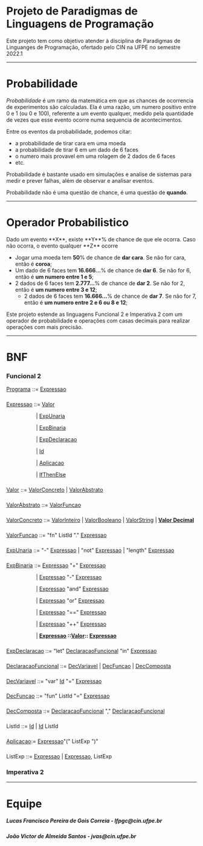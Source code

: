 <h1>Projeto de Paradigmas de Linguagens de Programação</h1>

 Este projeto tem como objetivo atender à disciplina de Paradigmas de Linguanges de Programação, ofertado pelo CIN na UFPE no semestre 2022.1

***
<h1>Probabilidade</h1>

*Probabilidade* é um ramo da matemática em que as chances de ocorrencia de experimentos são calculadas. Ela é uma razão, um numero positivo entre 0 e 1 (ou 0 e 100), referente a um evento qualquer, medido pela quantidade de vezes que esse evento ocorre numa sequencia de acontecimentos.

Entre os eventos da probabilidade, podemos citar:
 - a probabilidade de tirar cara em uma moeda
 - a probabilidade de tirar 6 em um dado de 6 faces
 - o numero mais provavel em uma rolagem de 2 dados de 6 faces
 - etc.

Probabilidade é bastante usado em simulações e analise de sistemas para medir e prever falhas, além de observar e analisar eventos.

Probabilidade não é uma questão de chance, é uma questão de **quando**.

***

<h1>Operador Probabilistico</h1>
Dado um evento **X**, existe **Y**% de chance de que ele ocorra. Caso não ocorra, o evento qualquer **Z** ocorre
 
- Jogar uma moeda tem **50**% de chance de **dar cara**. Se não for cara, então é **coroa**;
- Um dado de 6 faces tem **16.666...**% de chance de **dar 6**. Se não for 6, então é **um numero entre 1 e 5**;
- 2 dados de 6 faces tem **2.777...**% de chance de **dar 2**. Se não for 2, então é **um numero entre 3 e 12**;
  - 2 dados de 6 faces tem **16.666...**% de chance de **dar 7**. Se não for 7, então é **um numero entre 2 e 6 ou 8 e 12**;

Este projeto estende as linguagens Funcional 2 e Imperativa 2 com um operador de probabilidade e operações com casas decimais para realizar operações com mais precisão.
***
<h1>BNF</h1>

<h3>Funcional 2</h3>

[Programa](src/lf2/plp/functional2/Programa.java) ::= [Expressao](src/lf2/plp/expressions2/expression/Expressao.java)
###

[Expressao](src/lf2/plp/expressions2/expression/Expressao.java) ::= 
[Valor](src/lf2/plp/expressions2/expression/Valor.java)

&emsp; &emsp; &emsp; &emsp;  &ensp;| [ExpUnaria](src/lf2/plp/expressions2/expression/ExpUnaria.java)

&emsp; &emsp; &emsp; &emsp;  &ensp;| [ExpBinaria](src/lf2/plp/expressions2/expression/ExpBinaria.java)

&emsp; &emsp; &emsp; &emsp;  &ensp;| [ExpDeclaracao](src/lf2/plp/expressions2/expression/ExpDeclaracao.java)

&emsp; &emsp; &emsp; &emsp;  &ensp;| [Id](src/lf2/plp/expressions2/expression/Id.java)

&emsp; &emsp; &emsp; &emsp;  &ensp;| [Aplicacao](src/lf2/plp/functional2/expression/Aplicacao.java)

&emsp; &emsp; &emsp; &emsp;  &ensp;| [IfThenElse](src/lf2/plp/functional1/expression/IfThenElse.java)
###
[Valor](src/lf2/plp/expressions2/expression/Valor.java) ::= 
[ValorConcreto](src/lf2/plp/expressions2/expression/ValorConcreto.java)
| [ValorAbstrato](src/lf2/plp/functional2/expression/ValorAbstrato.java)
###
[ValorAbstrato](src/lf2/plp/functional2/expression/ValorAbstrato.java) ::= [ValorFuncao](src/lf2/plp/functional2/expression/ValorFuncao.java)
###
[ValorConcreto](src/lf2/plp/expressions2/expression/ValorConcreto.java) ::= [ValorInteiro](src/lf2/plp/expressions2/expression/ValorInteiro.java) 
| [ValorBooleano](src/lf2/plp/expressions2/expression/ValorBooleano.java) 
| [ValorString](src/lf2/plp/expressions2/expression/ValorString.java) 
| [**Valor Decimal**](src/lf2/plp/expressions2/expression/ValorDecimal.java)
###
[ValorFuncao](src/lf2/plp/functional2/expression/ValorFuncao.java) ::= "fn" ListId "." [Expressao](src/lf2/plp/expressions2/expression/Expressao.java)
###
[ExpUnaria](src/lf2/plp/expressions2/expression/ExpUnaria.java) ::= "-" [Expressao](src/lf2/plp/expressions2/expression/Expressao.java) 
| "not" [Expressao](src/lf2/plp/expressions2/expression/Expressao.java) 
| "length" [Expressao](src/lf2/plp/expressions2/expression/Expressao.java)
###
[ExpBinaria](src/lf2/plp/expressions2/expression/ExpBinaria.java) ::= [Expressao](src/lf2/plp/expressions2/expression/Expressao.java) "+" [Expressao](src/lf2/plp/expressions2/expression/Expressao.java)

&emsp; &emsp; &emsp; &emsp;  &ensp;| [Expressao](src/lf2/plp/expressions2/expression/Expressao.java) "-" [Expressao](src/lf2/plp/expressions2/expression/Expressao.java)

&emsp; &emsp; &emsp; &emsp;  &ensp;| [Expressao](src/lf2/plp/expressions2/expression/Expressao.java) "and" [Expressao](src/lf2/plp/expressions2/expression/Expressao.java)

&emsp; &emsp; &emsp; &emsp;  &ensp;| [Expressao](src/lf2/plp/expressions2/expression/Expressao.java) "or" [Expressao](src/lf2/plp/expressions2/expression/Expressao.java)

&emsp; &emsp; &emsp; &emsp;  &ensp;| [Expressao](src/lf2/plp/expressions2/expression/Expressao.java) "==" [Expressao](src/lf2/plp/expressions2/expression/Expressao.java)

&emsp; &emsp; &emsp; &emsp;  &ensp;| [Expressao](src/lf2/plp/expressions2/expression/Expressao.java) "++" [Expressao](src/lf2/plp/expressions2/expression/Expressao.java)

&emsp; &emsp; &emsp; &emsp;  &ensp;| **[Expressao](src/lf2/plp/expressions2/expression/Expressao.java) ::[Valor](src/lf2/plp/expressions2/expression/Valor.java):: [Expressao](src/lf2/plp/expressions2/expression/Expressao.java)**

###          

[ExpDeclaracao](src/lf2/plp/functional2/expression/ExpDeclaracao.java) ::= "let" [DeclaracaoFuncional](src/lf2/plp/functional1/declaration/DeclaracaoFuncional.java) "in" [Expressao](src/lf2/plp/expressions2/expression/Expressao.java)
###
[DeclaracaoFuncional](src/lf2/plp/functional1/declaration/DeclaracaoFuncional.java) ::= [DecVariavel](src/lf2/plp/functional1/declaration/DecVariavel.java)
    | [DecFuncao](src/lf2/plp/functional2/declaration/DecFuncao.java)
    | [DecComposta](src/lf2/plp/functional1/declaration/DecComposta.java)
###
[DecVariavel](src/lf2/plp/functional1/declaration/DecVariavel.java) ::= "var" [Id](src/lf2/plp/expressions2/expression/Id.java) "=" [Expressao](src/lf2/plp/expressions2/expression/Expressao.java)
###
[DecFuncao](src/lf2/plp/functional2/declaration/DecFuncao.java) ::= "fun" ListId "=" [Expressao](src/lf2/plp/expressions2/expression/Expressao.java)
###
[DecComposta](src/lf2/plp/functional1/declaration/DecComposta.java) ::= [DeclaracaoFuncional](src/lf2/plp/functional1/declaration/DeclaracaoFuncional.java) "," [DeclaracaoFuncional](src/lf2/plp/functional1/declaration/DeclaracaoFuncional.java)
###
ListId ::= [Id](src/lf2/plp/expressions2/expression/Id.java)  |  [Id](src/lf2/plp/expressions2/expression/Id.java) ListId
###
[Aplicacao](src/lf2/plp/functional2/expression/Aplicacao.java):= [Expressao](src/lf2/plp/expressions2/expression/Expressao.java)"(" ListExp ")"
###
ListExp ::= [Expressao](src/lf2/plp/expressions2/expression/Expressao.java)  |  [Expressao](src/lf2/plp/expressions2/expression/Expressao.java), ListExp
###

<h3>Imperativa 2</h3>


***
<h1>Equipe</h1>

<h5>Lucas Francisco Pereira de Gois Correia - lfpgc@cin.ufpe.br</h5>

<h5>João Victor de Almeida Santos - jvas@cin.ufpe.br</h5>